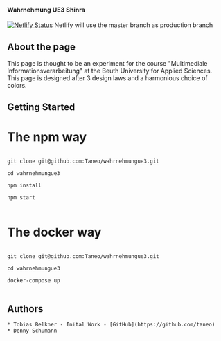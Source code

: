 #### Wahrnehmung UE3 Shinra

[![Netlify Status](https://api.netlify.com/api/v1/badges/51bfa960-6a91-4bfb-84f6-d34945564794/deploy-status)](https://app.netlify.com/sites/shinra-beuth-mi/deploys)
Netlify will use the master branch as production branch

## About the page

This page is thought to be an experiment for the course "Multimediale Informationsverarbeitung" at the Beuth University for Applied Sciences.
This page is designed after 3 design laws and a harmonious choice of colors.

## Getting Started

# The npm way

<pre>
<code>
git clone git@github.com:Taneo/wahrnehmungue3.git

cd wahrnehmungue3

npm install

npm start
</code>
</pre>
# The docker way

<pre>
<code>
git clone git@github.com:Taneo/wahrnehmungue3.git

cd wahrnehmungue3

docker-compose up
</code>
</pre>
## Authors
    * Tobias Belkner - Inital Work - [GitHub](https://github.com/taneo)
    * Denny Schumann